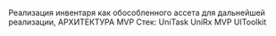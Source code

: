 Реализация инвентаря как обособленного ассета для дальнейшей реализации, АРХИТЕКТУРА MVP
Стек:
UniTask
UniRx
MVP
UIToolkit
